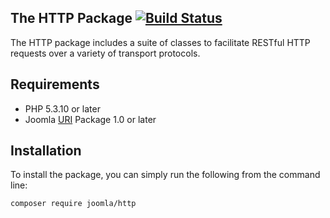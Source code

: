 ## The HTTP Package [![Build Status](https://travis-ci.org/joomla-framework/http.png?branch=master)](https://travis-ci.org/joomla-framework/http)

The HTTP package includes a suite of classes to facilitate RESTful HTTP requests over a variety of transport protocols.

## Requirements

* PHP 5.3.10 or later
* Joomla [URI](https://github.com/joomla-framework/uri) Package 1.0 or later

## Installation

To install the package, you can simply run the following from the command line:
           
```sh
composer require joomla/http
```
